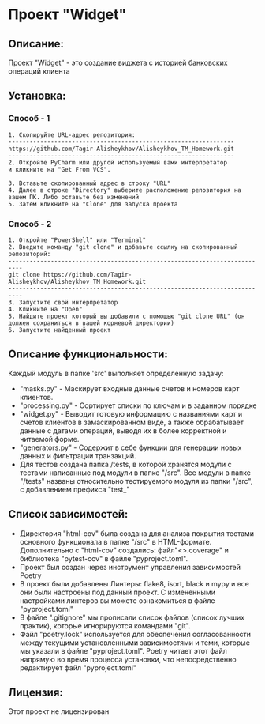 # Проект "Widget"

## Описание:

Проект "Widget" - это создание виджета с историей банковских операций клиента

## Установка:

### Способ - 1
```
1. Скопируйте URL-адрес репозитория:
----------------------------------------------------------------
https://github.com/Tagir-Alisheykhov/Alisheykhov_TM_Homework.git
----------------------------------------------------------------
2. Откройте PyCharm или другой используемый вами интерпретатор
и кликните на "Get From VCS".

3. Вставьте скопированный адрес в строку "URL"
4. Далее в строке "Directory" выберите расположение репозитория на вашем ПК. Либо оставьте без изменений
5. Затем кликните на "Clone" для запуска проекта
```
### Способ - 2
```
1. Откройте "PowerShell" или "Terminal"
2. Введите команду "git clone" и добавьте ссылку на скопированный репозиторий:
--------------------------------------------------------------------------
git clone https://github.com/Tagir-Alisheykhov/Alisheykhov_TM_Homework.git
--------------------------------------------------------------------------
3. Запустите свой интерпретатор
4. Кликните на "Open"  
5. Найдите проект который вы добавили с помощью "git clone URL" (он должен сохраниться в вашей корневой директории)
6. Запустите найденный проект
```

## Описание функциональности:
Каждый модуль в папке 'src' выполняет определенную задачу:
- "masks.py" - Маскирует входные данные счетов и номеров карт клиентов.
- "processing.py" - Сортирует списки по ключам и в заданном порядке
- "widget.py" - Выводит готовую информацию с названиями карт и счетов клиентов в замаскированном виде, 
а также обрабатывает данные с датами операций, выводя их в более корректной и читаемой форме.
- "generators.py" - Содержит в себе функции для генерации новых данных и фильтрации транзакций.
- Для тестов создана папка /tests, в которой хранятся модули с тестами написанные под модули в папке "/src".
Все модули в папке "/tests" названы относительно тестируемого модуля из папки "/src", с добавлением префикса "test_"


## Список зависимостей:
- Директория "html-cov" была создана для анализа покрытия тестами основного функционала в папке "/src" в HTML-формате. 
Дополнительно с "html-cov" создались: файл"<>.coverage" и библиотека "pytest-cov" в файле "pyproject.toml".
- Проект был создан через инструмент управления зависимостей Poetry
- В проект были добавлены Линтеры: flake8, isort, black и mypy и все они были настроены под данный проект.
С измененными настройками линтеров вы можете ознакомиться в файле "pyproject.toml"
- В файле ".gitignore" мы прописали список файлов (список лучших практик), которые игнорируются командами "git".
- Файл "poetry.lock" используется для обеспечения согласованности между текущими установленными зависимостями и теми, 
которые мы указали в файле "pyproject.toml". Poetry читает этот файл напрямую во время процесса установки, 
что непосредственно редактирует файл "pyproject.toml"

## Лицензия:

Этот проект не лицензирован